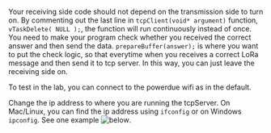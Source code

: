 
Your receiving side code should not depend on the transmission side to turn on. By commenting out the last line in `tcpClient(void* argument)` function, `vTaskDelete( NULL );`, the function will run continuously instead of once. You need to make your program check whether you received the correct answer and then send the data. `prepareBuffer(answer);` is where you want to put the check logic, so that everytime when you receives a correct LoRa message and then send it to tcp server. In this way, you can just leave the receiving side on. 


To test in the lab, you can connect to the powerdue wifi as in the default. 

Change the ip address to where you are running the tcpServer. On Mac/Linux, you can find the ip address using `ifconfig` or on Windows `ipconfig`. See one example ![below](https://github.com/peteryej/WDAProjectResource/blob/master/tcpClient/ipaddress.jpg).

